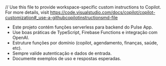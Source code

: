 // Use this file to provide workspace-specific custom instructions to Copilot. For more details, visit https://code.visualstudio.com/docs/copilot/copilot-customization#_use-a-githubcopilotinstructionsmd-file

- Este projeto contém funções serverless para backend do Pulse App.
- Use boas práticas de TypeScript, Firebase Functions e integração com OpenAI.
- Estruture funções por domínio (copilot, agendamento, finanças, saúde, etc).
- Sempre valide autenticação e dados de entrada.
- Documente exemplos de uso e respostas esperadas.
